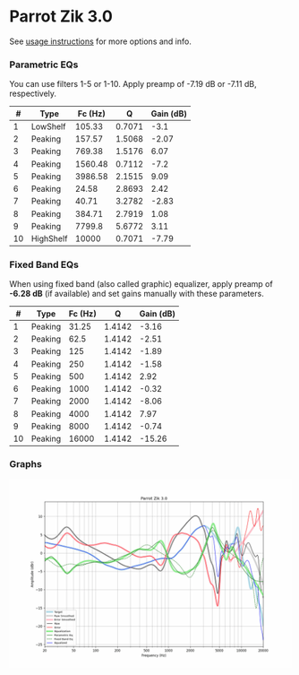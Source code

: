# Parrot Zik 3.0
See [usage instructions](https://github.com/jaakkopasanen/AutoEq#usage) for more options and info.

### Parametric EQs
You can use filters 1-5 or 1-10. Apply preamp of -7.19 dB or -7.11 dB, respectively.

|   # | Type      |   Fc (Hz) |      Q |   Gain (dB) |
|-----|-----------|-----------|--------|-------------|
|   1 | LowShelf  |    105.33 | 0.7071 |       -3.1  |
|   2 | Peaking   |    157.57 | 1.5068 |       -2.07 |
|   3 | Peaking   |    769.38 | 1.5176 |        6.07 |
|   4 | Peaking   |   1560.48 | 0.7112 |       -7.2  |
|   5 | Peaking   |   3986.58 | 2.1515 |        9.09 |
|   6 | Peaking   |     24.58 | 2.8693 |        2.42 |
|   7 | Peaking   |     40.71 | 3.2782 |       -2.83 |
|   8 | Peaking   |    384.71 | 2.7919 |        1.08 |
|   9 | Peaking   |   7799.8  | 5.6772 |        3.11 |
|  10 | HighShelf |  10000    | 0.7071 |       -7.79 |

### Fixed Band EQs
When using fixed band (also called graphic) equalizer, apply preamp of **-6.28 dB** (if available) and set gains manually with these parameters.

|   # | Type    |   Fc (Hz) |      Q |   Gain (dB) |
|-----|---------|-----------|--------|-------------|
|   1 | Peaking |     31.25 | 1.4142 |       -3.16 |
|   2 | Peaking |     62.5  | 1.4142 |       -2.51 |
|   3 | Peaking |    125    | 1.4142 |       -1.89 |
|   4 | Peaking |    250    | 1.4142 |       -1.58 |
|   5 | Peaking |    500    | 1.4142 |        2.92 |
|   6 | Peaking |   1000    | 1.4142 |       -0.32 |
|   7 | Peaking |   2000    | 1.4142 |       -8.06 |
|   8 | Peaking |   4000    | 1.4142 |        7.97 |
|   9 | Peaking |   8000    | 1.4142 |       -0.74 |
|  10 | Peaking |  16000    | 1.4142 |      -15.26 |

### Graphs
![](./Parrot%20Zik%203.0.png)
